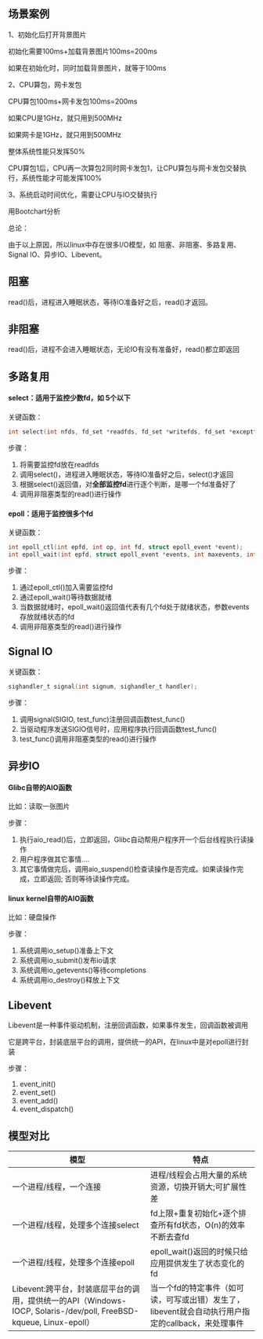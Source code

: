 ## 场景案例

1、初始化后打开背景图片

初始化需要100ms+加载背景图片100ms=200ms

如果在初始化时，同时加载背景图片，就等于100ms

2、CPU算包，网卡发包

CPU算包100ms+网卡发包100ms=200ms

如果CPU是1GHz，就只用到500MHz

如果网卡是1GHz，就只用到500MHz

整体系统性能只发挥50%

CPU算包1后，CPU再一次算包2同时网卡发包1，让CPU算包与网卡发包交替执行，系统性能才可能发挥100%

3、系统启动时间优化，需要让CPU与IO交替执行

用Bootchart分析

总论： 

由于以上原因，所以linux中存在很多I/O模型，如 阻塞、非阻塞、多路复用、Signal IO、异步IO、Libevent。

## 阻塞

read()后，进程进入睡眠状态，等待IO准备好之后，read()才返回。

## 非阻塞

read()后，进程不会进入睡眠状态，无论IO有没有准备好，read()都立即返回

## 多路复用

#### select：适用于监控少数fd，如 5个以下

关键函数：

```c
int select(int nfds, fd_set *readfds, fd_set *writefds, fd_set *exceptfds, struct timeval *timeout);
```

步骤：

1. 将需要监控fd放在readfds
2. 调用select()，进程进入睡眠状态，等待IO准备好之后，select()才返回
3. 根据select()返回值，对**全部监控fd**进行逐个判断，是哪一个fd准备好了
4. 调用非阻塞类型的read()进行操作

#### epoll：适用于监控很多个fd

关键函数：

```c
int epoll_ctl(int epfd, int op, int fd, struct epoll_event *event);
int epoll_wait(int epfd, struct epoll_event *events, int maxevents, int timeout);
```

步骤：

1. 通过epoll_ctl()加入需要监控fd
2. 通过epoll_wait()等待数据就绪
3. 当数据就绪时，epoll_wait()返回值代表有几个fd处于就绪状态，参数events存放就绪状态的fd
4. 调用非阻塞类型的read()进行操作

## Signal IO

关键函数：

```c
sighandler_t signal(int signum, sighandler_t handler);
```

步骤：

1. 调用signal(SIGIO, test_func)注册回调函数test_func()
2. 当驱动程序发送SIGIO信号时，应用程序执行回调函数test_func()
3. test_func()调用非阻塞类型的read()进行操作

## 异步IO

#### Glibc自带的AIO函数

比如：读取一张图片

步骤：

1. 执行aio_read()后，立即返回，Glibc自动帮用户程序开一个后台线程执行读操作
2. 用户程序做其它事情....
3. 其它事情做完后，调用aio_suspend()检查读操作是否完成。如果读操作完成，立即返回; 否则等待读操作完成。

#### linux kernel自带的AIO函数

比如：硬盘操作

步骤：

1. 系统调用io_setup()准备上下文
2. 系统调用io_submit()发布io请求
3. 系统调用io_getevents()等待completions
4. 系统调用io_destroy()释放上下文

## Libevent

Libevent是一种事件驱动机制，注册回调函数，如果事件发生，回调函数被调用

它是跨平台，封装底层平台的调用，提供统一的API，在linux中是对epoll进行封装

步骤：

1. event_init()
2. event_set()
3. event_add()
4. event_dispatch()

## 模型对比

| 模型                                                         | 特点                                                         |
| ------------------------------------------------------------ | ------------------------------------------------------------ |
| 一个进程/线程，一个连接                                      | 进程/线程会占用大量的系统资源，切换开销大;可扩展性差         |
| 一个进程/线程，处理多个连接select                            | fd上限+重复初始化+逐个排查所有fd状态，O(n)的效率不断去查fd   |
| 一个进程/线程，处理多个连接epoll                             | epoll_wait()返回的时候只给应用提供发生了状态变化的fd         |
| Libevent:跨平台，封装底层平台的调用，提供统一的API（Windows-IOCP, Solaris-/dev/poll, FreeBSD-kqueue, Linux-epoll） | 当一个fd的特定事件（如可读，可写或出错）发生了，libevent就会自动执行用户指定的callback，来处理事件 |

